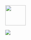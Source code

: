 <img src="https://user-images.githubusercontent.com/74038190/226127923-0e8b7792-7b3c-462b-951b-63c96ba1a5af.gif" width="64">

![](http://github-profile-summary-cards.vercel.app/api/cards/profile-details?username=mistaluai&theme=github_dark)
